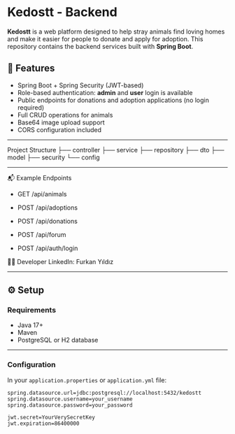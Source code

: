 # Kedostt - Backend

**Kedostt** is a web platform designed to help stray animals find loving homes and make it easier for people to donate and apply for adoption. This repository contains the backend services built with **Spring Boot**.

## 🚀 Features

- Spring Boot + Spring Security (JWT-based)
- Role-based authentication: **admin** and **user** login is available
- Public endpoints for donations and adoption applications (no login required)
- Full CRUD operations for animals
- Base64 image upload support
- CORS configuration included

---

Project Structure
├── controller
├── service
├── repository
├── dto
├── model
├── security
└── config

---

📬 Example Endpoints

- GET /api/animals

- POST /api/adoptions

- POST /api/donations

- POST /api/forum

- POST /api/auth/login

👨‍💻 Developer
LinkedIn: Furkan Yıldız

---

## ⚙️ Setup

### Requirements
- Java 17+
- Maven
- PostgreSQL or H2 database

---

### Configuration

In your `application.properties` or `application.yml` file:

```properties
spring.datasource.url=jdbc:postgresql://localhost:5432/kedostt
spring.datasource.username=your_username
spring.datasource.password=your_password

jwt.secret=YourVerySecretKey
jwt.expiration=86400000
